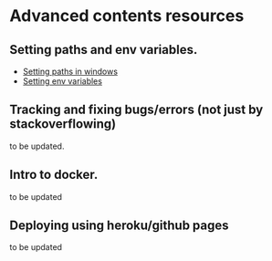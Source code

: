 # Advanced contents resources

## Setting paths and env variables.
- [Setting paths in windows](https://www.architectryan.com/2018/03/17/add-to-the-path-on-windows-10/)
- [Setting env variables](https://www.twilio.com/blog/2017/01/how-to-set-environment-variables.html)

## Tracking and fixing bugs/errors (not just by stackoverflowing)
to be updated.
## Intro to docker.
to be updated
## Deploying using heroku/github pages
to be updated
